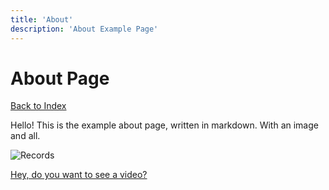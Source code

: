 ```yaml
---
title: 'About'
description: 'About Example Page'
---
```


# About Page

[Back to Index](/)

Hello! This is the example about page, written in markdown. With an image and all.

![Records](/images/records.jpg)

[Hey, do you want to see a video?](/video)
